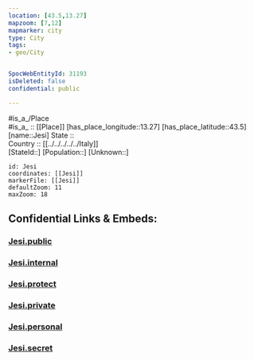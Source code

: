 ```yaml
---
location: [43.5,13.27] 
mapzoom: [7,12] 
mapmarker: city 
type: City
tags:
- geo/City


SpocWebEntityId: 31193
isDeleted: false
confidential: public

---
```

#is_a_/Place  
#is_a_ :: [[Place]] 
[has_place_longitude::13.27] 
[has_place_latitude::43.5] 
[name::Jesi] 
State ::  
Country :: [[../../../../../Italy]]  
[StateId::] 
[Population::] 
[Unknown::] 


```leaflet
id: Jesi
coordinates: [[Jesi]] 
markerFile: [[Jesi]] 
defaultZoom: 11 
maxZoom: 18
```


## Confidential Links & Embeds: 

### [Jesi.public](/_public/\Earth\Continent\Europe\Europe~South\Italy\regions~Italy\Marche\Ancona.Province\CityJesi.public.md) 

### [Jesi.internal](/_internal/\Earth\Continent\Europe\Europe~South\Italy\regions~Italy\Marche\Ancona.Province\CityJesi.internal.md) 

### [Jesi.protect](/_protect/\Earth\Continent\Europe\Europe~South\Italy\regions~Italy\Marche\Ancona.Province\CityJesi.protect.md) 

### [Jesi.private](/_private/\Earth\Continent\Europe\Europe~South\Italy\regions~Italy\Marche\Ancona.Province\CityJesi.private.md) 

### [Jesi.personal](/_personal/\Earth\Continent\Europe\Europe~South\Italy\regions~Italy\Marche\Ancona.Province\CityJesi.personal.md) 

### [Jesi.secret](/_secret/\Earth\Continent\Europe\Europe~South\Italy\regions~Italy\Marche\Ancona.Province\CityJesi.secret.md)

